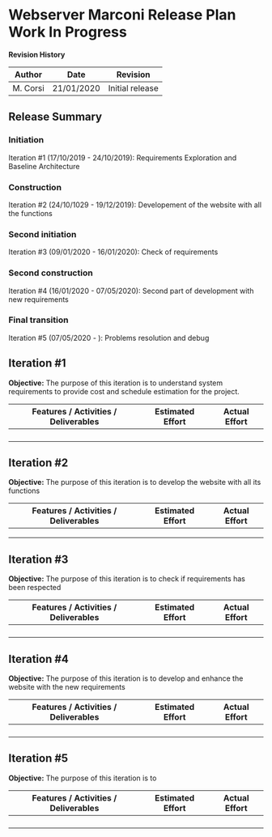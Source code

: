 # Webserver Marconi Release Plan Work In Progress

**Revision History**

| Author | Date | Revision |
| --- | --- | --- |
| M. Corsi | 21/01/2020 | Initial release |

## Release Summary
### Initiation
Iteration #1 (17/10/2019 - 24/10/2019): Requirements Exploration and Baseline Architecture
### Construction
Iteration #2 (24/10/1029 - 19/12/2019): Developement of the website with all the functions
### Second initiation
Iteration #3 (09/01/2020 - 16/01/2020): Check of requirements 
### Second construction
Iteration #4 (16/01/2020 - 07/05/2020): Second part of development with new requirements
### Final transition
Iteration #5 (07/05/2020 - ): Problems resolution and debug

## Iteration #1
**Objective:** The purpose of this iteration is to understand system requirements to provide cost and schedule estimation for the project.

| Features / Activities / Deliverables | Estimated Effort | Actual Effort |
| --- | --- | --- |
|  |  |  |
|  |  |  |
|  |  |  |
|  |  |  |

## Iteration #2
**Objective:** The purpose of this iteration is to develop the website with all its functions

| Features / Activities / Deliverables | Estimated Effort | Actual Effort |
| --- | --- | --- |
|  |  |  |
|  |  |  |
|  |  |  |

## Iteration #3
**Objective:** The purpose of this iteration is to check if requirements has been respected

| Features / Activities / Deliverables | Estimated Effort | Actual Effort |
| --- | --- | --- |
|  |  |  |
|  |  |  |
|  |  |  |
|  |  |  |

## Iteration #4
**Objective:** The purpose of this iteration is to develop and enhance the website with the new requirements

| Features / Activities / Deliverables | Estimated Effort | Actual Effort |
| --- | --- | --- |
|  |  |  |
|  |  |  |
|  |  |  |
|  |  |  |

## Iteration #5
**Objective:** The purpose of this iteration is to 

| Features / Activities / Deliverables | Estimated Effort | Actual Effort |
| --- | --- | --- |
|  |  |  |
|  |  |  |
|  |  |  |
|  |  |  |
